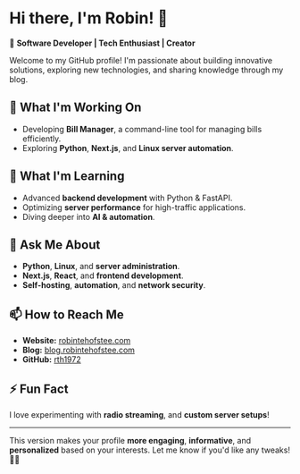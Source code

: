 # Hi there, I'm Robin! 👋  

🚀 **Software Developer | Tech Enthusiast | Creator**  

Welcome to my GitHub profile! I'm passionate about building innovative solutions, exploring new technologies, and sharing knowledge through my blog.  

## 🔭 What I'm Working On  
- Developing **Bill Manager**, a command-line tool for managing bills efficiently.  
- Exploring **Python**, **Next.js**, and **Linux server automation**.

## 🌱 What I'm Learning  
- Advanced **backend development** with Python & FastAPI.  
- Optimizing **server performance** for high-traffic applications.  
- Diving deeper into **AI & automation**.  

## 💬 Ask Me About  
- **Python**, **Linux**, and **server administration**.  
- **Next.js**, **React**, and **frontend development**.  
- **Self-hosting**, **automation**, and **network security**.  

## 📫 How to Reach Me  
- **Website:** [robintehofstee.com](https://github.com/rth1972/rth1972/edit/main/README.md)  
- **Blog:** [blog.robintehofstee.com](https://scholar.google.com/citations?user=wbVUsp8AAAAJ&hl=en)  
- **GitHub:** [rth1972](https://github.com/rth1972)  

## ⚡ Fun Fact  
I love experimenting with **radio streaming**, and **custom server setups**!  

---

This version makes your profile **more engaging**, **informative**, and **personalized** based on your interests. Let me know if you'd like any tweaks! 🚀😃

